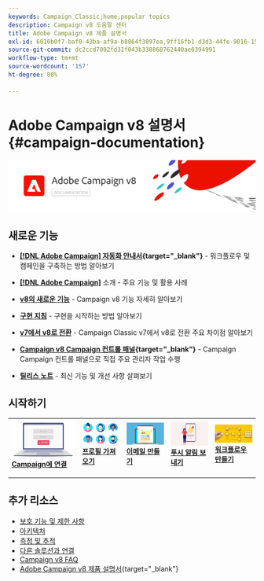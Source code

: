 ```yaml
---
keywords: Campaign Classic;home;popular topics
description: Campaign v8 도움말 센터
title: Adobe Campaign v8 제품 설명서
exl-id: 6010b0f7-baf0-43ba-af9a-b8864f3897ea,9ff16fb1-d3d3-44fe-9016-15abffdbc74e
source-git-commit: dc2ccd7092fd31f043b338868762440ae0394991
workflow-type: tm+mt
source-wordcount: '157'
ht-degree: 80%

---
```


# Adobe Campaign v8 설명서 {#campaign-documentation}

![](assets/banner-documentationv8.png)

## 새로운 기능

* **[[!DNL Adobe Campaign] 자동화 안내서](https://experienceleague.adobe.com/docs/campaign/automation/home.html?lang=ko){target="_blank"}** - 워크플로우 및 캠페인을 구축하는 방법 알아보기

* **[ [!DNL Adobe Campaign]](start/get-started.md)** 소개 - 주요 기능 및 활용 사례

* **[v8의 새로운 기능](start/whats-new.md)** - Campaign v8 기능 자세히 알아보기

* **[구현 지침](start/implement.md)** - 구현을 시작하는 방법 알아보기

* **[v7에서 v8로 전환](start/v7-to-v8.md)** - Campaign Classic v7에서 v8로 전환 주요 차이점 알아보기

* **[Campaign v8 Campaign 컨트롤 패널](https://experienceleague.adobe.com/docs/control-panel/using/discover-control-panel/key-features.html?lang=ko){target="_blank"}** - Campaign Campaign 컨트롤 패널으로 직접 주요 관리자 작업 수행

* **[릴리스 노트](start/release-notes.md)** - 최신 기능 및 개선 사항 살펴보기


## 시작하기


<table style="table-layout:fixed"><tr style="border: 0;">
<td>
<a href="start/connect.md">
<img alt="Campaign v8에 연결" src="start/assets/do-not-localize/login.jpeg">
</a>
<div><a href="start/connect.md"><strong>Campaign에 연결</strong>
</div>
<p>
</td>
<td>
<a href="start/import.md">
<img alt="프로필 가져오기" src="start/assets/do-not-localize/profiles.jpeg">
</a>
<div>
<a href="start/import.md"><strong>프로필 가져오기</strong></a>
</div>
<p>
</td>
<td>
<a href="start/create-message.md">
<img alt="이메일 만들기" src="start/assets/do-not-localize/email-design.jpeg">
</a>
<div>
<a href="start/create-message.md"><strong>이메일 만들기</strong></a>
</div>
<p></td>
<td>
<a href="send/push.md">
<img alt="푸시 알림 보내기" src="start/assets/do-not-localize/push-send.jpeg">
</a>
<div>
<a href="send/push.md"><strong>푸시 알림 보내기</strong></a>
</div>
<p>
</td>
<td>
<a href="../automation/workflow/about-workflows.md">
<img alt="캠페인 만들기" src="start/assets/do-not-localize/workflow.jpeg">
</a>
<div>
<a href="../automation/workflow/about-workflows.md"><strong>워크플로우 만들기</strong></a>
</div>
<p>
</td>
</tr></table>


## 추가 리소스

* [보호 기능 및 제한 사항](start/ac-guardrails.md)
* [아키텍처](architecture/architecture.md)
* [측정 및 추적](reporting/gs-reporting.md)
* [다른 솔루션과 연결](connect/integration.md)
* [Campaign v8 FAQ](start/campaign-faq.md)
* [Adobe Campaign v8 제품 설명서](https://helpx.adobe.com/kr/legal/product-descriptions/adobe-campaign-managed-cloud-services.html){target="_blank"}

